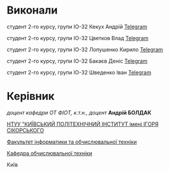 # Виконали

студент 2-го курсу, групи ІО-32 Кекух Андрій [Telegram](https://t.me/SPapor33)

студент 2-го курсу, групи ІО-32 Цветков Влад [Telegram](https://t.me/brokefever)

студент 2-го курсу, групи ІО-32 Лопушенко Кирило [Telegram](https://t.me/kezald)

студент 2-го курсу, групи ІО-32 Бакаєв Деніс [Telegram](https://t.me/sultanmedved)

студент 2-го курсу, групи ІО-32 Шведенко Іван [Telegram](https://t.me/hateniggers1488)

# Керівник

*доцент кафедри ОТ ФІОТ, к.т.н., доцент* **Андрій БОЛДАК** 

[НТУУ "КИЇВСЬКИЙ ПОЛІТЕХНІЧНИЙ ІНСТИТУТ імені ІГОРЯ СІКОРСЬКОГО](https://kpi.ua/)

[Факультет інформатики та обчислювальної техніки](https://fiot.kpi.ua/)

[Кафедра обчислювальної техніки](https://comsys.kpi.ua/)

Київ